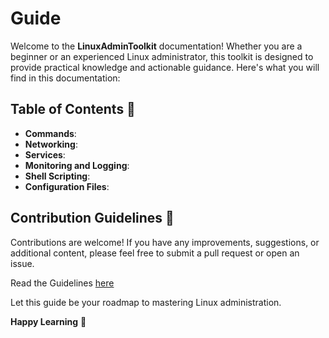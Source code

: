 # Guide

Welcome to the **LinuxAdminToolkit** documentation! Whether you are a beginner or an experienced Linux administrator, this toolkit is designed to provide practical knowledge and actionable guidance. Here's what you will find in this documentation:

## Table of Contents 📃

- **Commands**:
- **Networking**:
- **Services**:
- **Monitoring and Logging**:
- **Shell Scripting**:
- **Configuration Files**:

## Contribution Guidelines 🤝

Contributions are welcome! If you have any improvements, suggestions, or additional content, please feel free to submit a pull request or open an issue.

Read the Guidelines [here](https://github.com/JenilGajjar20/LinuxAdminToolkit/blob/master/contributing.md)

Let this guide be your roadmap to mastering Linux administration.

**Happy Learning** 🚀
